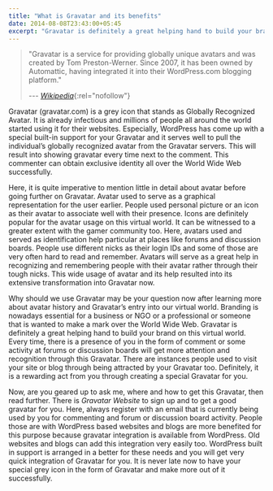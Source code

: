 ```yaml
---
title: "What is Gravatar and its benefits"
date: 2014-08-08T23:43:00+05:45
excerpt: "Gravatar is definitely a great helping hand to build your brand on this virtual world."
---
```


> "Gravatar is a service for providing globally unique avatars and was created by Tom Preston-Werner. Since 2007, it has been owned by Automattic, having integrated it into their WordPress.com blogging platform."
>
> --- [_Wikipedia_](https://en.wikipedia.org/wiki/Gravatar){:rel="nofollow"}

Gravatar (gravatar.com) is a grey icon that stands as Globally Recognized Avatar. It is already infectious and millions of people all around the world started using it for their websites. Especially, WordPress has come up with a special built-in support for your Gravatar and it serves well to pull the individual’s globally recognized avatar from the Gravatar servers. This will result into showing gravatar every time next to the comment. This commenter can obtain exclusive identity all over the World Wide Web successfully.

Here, it is quite imperative to mention little in detail about avatar before going further on Gravatar. Avatar used to serve as a graphical representation for the user earlier. People used personal picture or an icon as their avatar to associate well with their presence. Icons are definitely popular for the avatar usage on this virtual world. It can be witnessed to a greater extent with the gamer community too. Here, avatars used and served as identification help particular at places like forums and discussion boards. People use different nicks as their login IDs and some of those are very often hard to read and remember. Avatars will serve as a great help in recognizing and remembering people with their avatar rather through their tough nicks. This wide usage of avatar and its help resulted into its extensive transformation into Gravatar now.

Why should we use Gravatar may be your question now after learning more about avatar history and Gravatar’s entry into our virtual world. Branding is nowadays essential for a business or NGO or a professional or someone that is wanted to make a mark over the World Wide Web. Gravatar is definitely a great helping hand to build your brand on this virtual world. Every time, there is a presence of you in the form of comment or some activity at forums or discussion boards will get more attention and recognition through this Gravatar. There are instances people used to visit your site or blog through being attracted by your Gravatar too. Definitely, it is a rewarding act from you through creating a special Gravatar for you.

Now, are you geared up to ask me, where and how to get this Gravatar, then read further. There is _Gravatar Website_ to sign up and to get a good gravatar for you. Here, always register with an email that is currently being used by you for commenting and forum or discussion board activity. People those are with WordPress based websites and blogs are more benefited for this purpose because gravatar integration is available from WordPress. Old websites and blogs can add this integration very easily too. WordPress built in support is arranged in a better for these needs and you will get very quick integration of Gravatar for you. It is never late now to have your special grey icon in the form of Gravatar and make more out of it successfully.

